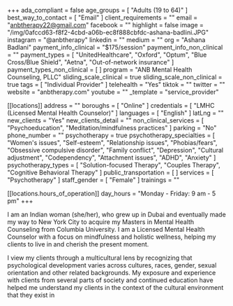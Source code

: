 +++
ada_compliant = false
age_groups = [ "Adults (19 to 64)" ]
best_way_to_contact = [ "Email" ]
client_requirements = ""
email = "anbtherapy22@gmail.com"
facebook = ""
highlight = false
image = "/img/0afccd63-f8f2-4cbd-a06b-ec8f888cbfdc-ashana-badlini.JPG"
instagram = "@anbtherapy"
linkedin = ""
medium = ""
org = "Ashana Badlani"
payment_info_clinical = "$175/session"
payment_info_non_clinical = ""
payment_types = [
  "UnitedHealthcare",
  "Oxford",
  "Optum",
  "Blue Cross/Blue Shield",
  "Aetna",
  "Out-of-network insurance"
]
payment_types_non_clinical = [ ]
program = "ANB Mental Health Counseling, PLLC"
sliding_scale_clinical = true
sliding_scale_non_clinical = true
tags = [ "Individual Provider" ]
telehealth = "Yes"
tiktok = ""
twitter = ""
website = "anbtherapy.com"
youtube = ""
_template = "service_provider"

[[locations]]
address = ""
boroughs = [ "Online" ]
credentials = [ "LMHC (Licensed Mental Health Counselor)" ]
languages = [ "English" ]
latLng = ""
new_clients = "Yes"
new_clients_detail = ""
non_clinical_services = [ "Psychoeducation", "Meditation/mindfulness practices" ]
parking = "No"
phone_number = ""
psychotherapy = true
psychotherapy_specialties = [
  "Women's issues",
  "Self-esteem",
  "Relationship issues",
  "Phobias/fears",
  "Obsessive compulsive disorder",
  "Family conflict",
  "Depression",
  "Cultural adjustment",
  "Codependency",
  "Attachment issues",
  "ADHD",
  "Anxiety"
]
psychotherapy_types = [
  "Solution-focused Therapy",
  "Couples Therapy",
  "Cognitive Behavioral Therapy"
]
public_transportation = [ ]
services = [ "Psychotherapy" ]
staff_gender = [ "Female" ]
trainings = ""

  [[locations.hours_of_operation]]
  day_hours = "Monday - Friday: 9 am - 5 pm"
+++

I am an Indian woman (she/her), who grew up in Dubai and eventually made my way to New York City to acquire my Masters in Mental Health Counseling from Columbia University. I am a Licensed Mental Health Counselor with a focus on mindfulness and holistic wellness, helping my clients to live in and cherish the present moment.  
  
I view my clients through a multicultural lens by recognizing that psychological development varies across cultures, races, gender, sexual orientation and other related backgrounds. My exposure and experience with clients from several parts of society and continued education have helped me understand my clients in the context of the cultural environment that they exist in
